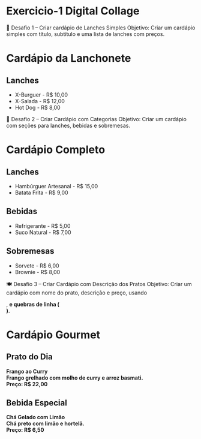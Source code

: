 # Exercicio-1 Digital Collage


📄 Desafio 1 – Criar cardápio de Lanches Simples
Objetivo: Criar um cardápio simples com título, subtítulo e uma lista de lanches com preços.

<h1>Cardápio da Lanchonete</h1>
<h2>Lanches</h2>
<ul>
  <li>X-Burguer - R$ 10,00</li>
  <li>X-Salada - R$ 12,00</li>
  <li>Hot Dog - R$ 8,00</li>
</ul>

🍕 Desafio 2 – Criar Cardápio com Categorias
Objetivo: Criar um cardápio com seções para lanches, bebidas e sobremesas.

<h1>Cardápio Completo</h1>

<h2>Lanches</h2>
<ul>
  <li>Hambúrguer Artesanal - R$ 15,00</li>
  <li>Batata Frita - R$ 9,00</li>
</ul>

<h2>Bebidas</h2>
<ul>
  <li>Refrigerante - R$ 5,00</li>
  <li>Suco Natural - R$ 7,00</li>
</ul>

<h2>Sobremesas</h2>
<ul>
  <li>Sorvete - R$ 6,00</li>
  <li>Brownie - R$ 8,00</li>
</ul>


🍽️ Desafio 3 – Criar Cardápio com Descrição dos Pratos
Objetivo: Criar um cardápio com nome do prato, descrição e preço, usando <p>, <strong> e quebras de linha (<br>).

<h1>Cardápio Gourmet</h1>

<h2>Prato do Dia</h2>
<p>
  <strong>Frango ao Curry</strong><br>
  Frango grelhado com molho de curry e arroz basmati.<br>
  <strong>Preço:</strong> R$ 22,00
</p>

<h2>Bebida Especial</h2>
<p>
  <strong>Chá Gelado com Limão</strong><br>
  Chá preto com limão e hortelã.<br>
  <strong>Preço:</strong> R$ 6,50
</p>

